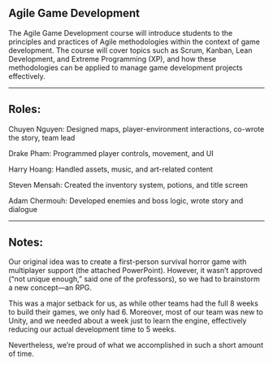 ## Agile Game Development

The Agile Game Development course will introduce students to the principles and practices of Agile methodologies within the context of game development. 
The course will cover topics such as Scrum, Kanban, Lean Development, and Extreme Programming (XP), and how these methodologies can be applied to manage game development projects effectively.

---

## Roles:
Chuyen Nguyen: Designed maps, player-environment interactions, co-wrote the story, team lead

Drake Pham: Programmed player controls, movement, and UI

Harry Hoang: Handled assets, music, and art-related content

Steven Mensah: Created the inventory system, potions, and title screen

Adam Chermouh: Developed enemies and boss logic, wrote story and dialogue

---

## Notes:
Our original idea was to create a first-person survival horror game with multiplayer support (the attached PowerPoint). However, it wasn’t approved (“not unique enough,” said one of the professors), so we had to brainstorm a new concept—an RPG.

This was a major setback for us, as while other teams had the full 8 weeks to build their games, we only had 6.
Moreover, most of our team was new to Unity, and we needed about a week just to learn the engine, effectively reducing our actual development time to 5 weeks.

Nevertheless, we’re proud of what we accomplished in such a short amount of time.

